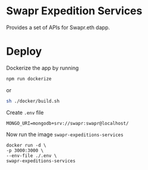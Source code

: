 # Swapr Expedition  Services

Provides a set of APIs for Swapr.eth dapp.

# Deploy

Dockerize the app by running

```bash
npm run dockerize
```

or

```bash
sh ./docker/build.sh
```

Create `.env` file

```shell
MONGO_URI=mongodb+srv://swapr:swapr@localhost/
```

Now run the image `swapr-expeditions-services`

```shell
docker run -d \
-p 3000:3000 \
--env-file ./.env \
swapr-expeditions-services
```

